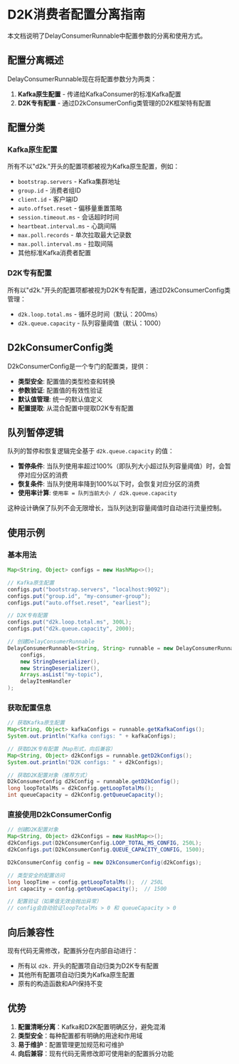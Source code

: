 # D2K消费者配置分离指南

本文档说明了DelayConsumerRunnable中配置参数的分离和使用方式。

## 配置分离概述

DelayConsumerRunnable现在将配置参数分为两类：
1. **Kafka原生配置** - 传递给KafkaConsumer的标准Kafka配置
2. **D2K专有配置** - 通过D2kConsumerConfig类管理的D2K框架特有配置

## 配置分类

### Kafka原生配置
所有不以"d2k."开头的配置项都被视为Kafka原生配置，例如：
- `bootstrap.servers` - Kafka集群地址
- `group.id` - 消费者组ID
- `client.id` - 客户端ID
- `auto.offset.reset` - 偏移量重置策略
- `session.timeout.ms` - 会话超时时间
- `heartbeat.interval.ms` - 心跳间隔
- `max.poll.records` - 单次拉取最大记录数
- `max.poll.interval.ms` - 拉取间隔
- 其他标准Kafka消费者配置

### D2K专有配置
所有以"d2k."开头的配置项都被视为D2K专有配置，通过D2kConsumerConfig类管理：
- `d2k.loop.total.ms` - 循环总时间（默认：200ms）
- `d2k.queue.capacity` - 队列容量阈值（默认：1000）

## D2kConsumerConfig类

D2kConsumerConfig是一个专门的配置类，提供：
- **类型安全**: 配置值的类型检查和转换
- **参数验证**: 配置值的有效性验证
- **默认值管理**: 统一的默认值定义
- **配置提取**: 从混合配置中提取D2K专有配置

## 队列暂停逻辑

队列的暂停和恢复逻辑完全基于 `d2k.queue.capacity` 的值：

- **暂停条件**: 当队列使用率超过100%（即队列大小超过队列容量阈值）时，会暂停对应分区的消费
- **恢复条件**: 当队列使用率降到100%以下时，会恢复对应分区的消费
- **使用率计算**: `使用率 = 队列当前大小 / d2k.queue.capacity`

这种设计确保了队列不会无限增长，当队列达到容量阈值时自动进行流量控制。


## 使用示例

### 基本用法
```java
Map<String, Object> configs = new HashMap<>();

// Kafka原生配置
configs.put("bootstrap.servers", "localhost:9092");
configs.put("group.id", "my-consumer-group");
configs.put("auto.offset.reset", "earliest");

// D2K专有配置
configs.put("d2k.loop.total.ms", 300L);
configs.put("d2k.queue.capacity", 2000);

// 创建DelayConsumerRunnable
DelayConsumerRunnable<String, String> runnable = new DelayConsumerRunnable<>(
    configs,
    new StringDeserializer(),
    new StringDeserializer(),
    Arrays.asList("my-topic"),
    delayItemHandler
);
```

### 获取配置信息
```java
// 获取Kafka原生配置
Map<String, Object> kafkaConfigs = runnable.getKafkaConfigs();
System.out.println("Kafka configs: " + kafkaConfigs);

// 获取D2K专有配置（Map形式，向后兼容）
Map<String, Object> d2kConfigs = runnable.getD2kConfigs();
System.out.println("D2K configs: " + d2kConfigs);

// 获取D2K配置对象（推荐方式）
D2kConsumerConfig d2kConfig = runnable.getD2kConfig();
long loopTotalMs = d2kConfig.getLoopTotalMs();
int queueCapacity = d2kConfig.getQueueCapacity();
```

### 直接使用D2kConsumerConfig
```java
// 创建D2K配置对象
Map<String, Object> d2kConfigs = new HashMap<>();
d2kConfigs.put(D2kConsumerConfig.LOOP_TOTAL_MS_CONFIG, 250L);
d2kConfigs.put(D2kConsumerConfig.QUEUE_CAPACITY_CONFIG, 1500);

D2kConsumerConfig config = new D2kConsumerConfig(d2kConfigs);

// 类型安全的配置访问
long loopTime = config.getLoopTotalMs();  // 250L
int capacity = config.getQueueCapacity();  // 1500

// 配置验证（如果值无效会抛出异常）
// config会自动验证loopTotalMs > 0 和 queueCapacity > 0
```

## 向后兼容性

现有代码无需修改，配置拆分在内部自动进行：
- 所有以 `d2k.` 开头的配置项自动归类为D2K专有配置
- 其他所有配置项自动归类为Kafka原生配置
- 原有的构造函数和API保持不变

## 优势

1. **配置清晰分离**：Kafka和D2K配置明确区分，避免混淆
2. **类型安全**：每种配置都有明确的用途和作用域
3. **易于维护**：配置管理更加规范和可维护
4. **向后兼容**：现有代码无需修改即可使用新的配置拆分功能
